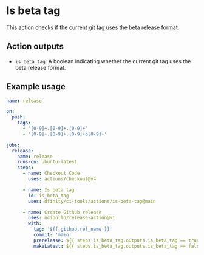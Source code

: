# Is beta tag

This action checks if the current git tag uses the beta release format.

## Action outputs

- `is_beta_tag`: A boolean indicating whether the current git tag uses the beta release format.

## Example usage

```yaml
name: release

on:
  push:
    tags:
      - '[0-9]+.[0-9]+.[0-9]+'
      - '[0-9]+.[0-9]+.[0-9]+b[0-9]+'

jobs:
  release:
    name: release
    runs-on: ubuntu-latest
    steps:
      - name: Checkout Code
        uses: actions/checkout@v4

      - name: Is beta tag
        id: is_beta_tag
        uses: dfinity/ci-tools/actions/is-beta-tag@main

      - name: Create Github release
        uses: ncipollo/release-action@v1
        with:
          tag: '${{ github.ref_name }}'
          commit: 'main'
          prerelease: ${{ steps.is_beta_tag.outputs.is_beta_tag == true }}
          makeLatest: ${{ steps.is_beta_tag.outputs.is_beta_tag == false }}
```
